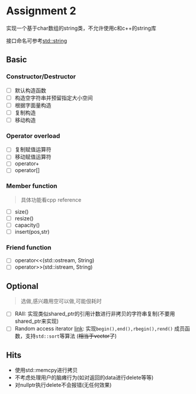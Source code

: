 # Assignment 2

实现一个基于char数组的string类，不允许使用c和c++的string库

接口命名可参考[std::string](https://en.cppreference.com/w/cpp/string)

## Basic

### Constructor/Destructor

- [ ] 默认构造函数
- [ ] 构造空字符串并预留指定大小空间
- [ ] 根据字面量构造
- [ ] 复制构造
- [ ] 移动构造

### Operator overload

- [ ] 复制赋值运算符
- [ ] 移动赋值运算符
- [ ] operator+
- [ ] operator[]

### Member function

> 具体功能看cpp reference

- [ ] size()
- [ ] resize()
- [ ] capacity()
- [ ] insert(pos,str)

### Friend function

- [ ] operator<<(std::ostream, String)
- [ ] operator>>(std::istream, String)

## Optional

> 选做,感兴趣用空可以做,可能佷耗时

- [ ] RAII: 实现类似shared_ptr的引用计数进行非拷贝的字符串复制(不要用shared_ptr来实现)
- [ ] Random access iterator [link](https://en.cppreference.com/w/cpp/named_req/RandomAccessIterator): 实现`begin(),end(),rbegin(),rend()` 成员函数，支持`std::sort`等算法 (~~相当于vector<char>了~~)

## Hits

- 使用std::memcpy进行拷贝
- 不考虑处理用户的脑瘫行为(如对返回的data进行delete等等)
- 对nullptr执行delete不会报错(无任何效果)
